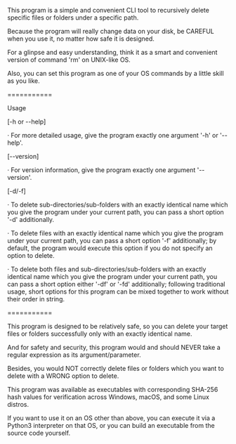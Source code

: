 This program is a simple and convenient CLI tool to recursively delete specific files or folders under a specific path.

Because the program will really change data on your disk, be CAREFUL when you use it, no matter how safe it is designed.

For a glinpse and easy understanding, think it as a smart and convenient version of command 'rm' on UNIX-like OS.

Also, you can set this program as one of your OS commands by a little skill as you like.

===========

Usage

[-h or --help]

‧ For more detailed usage, give the program exactly one argument '-h' or '--help'.

[--version]

‧ For version information, give the program exactly one argument '--version'.

[-d/-f]

‧ To delete sub-directories/sub-folders with an exactly identical name which you give the program under your current path, you can pass a short option '-d' additionally.

‧ To delete files with an exactly identical name which you give the program under your current path, you can pass a short option '-f' additionally; by default, the program would execute this option if you do not specify an option to delete.

‧ To delete both files and sub-directories/sub-folders with an exactly identical name which you give the program under your current path, you can pass a short option either '-df' or '-fd' additionally; following traditional usage, short options for this program can be mixed together to work without their order in string.

===========

This program is designed to be relatively safe, so you can delete your target files or folders successfully only with an exactly identical name.

And for safety and security, this program would and should NEVER take a regular expression as its argument/parameter.

Besides, you would NOT correctly delete files or folders which you want to delete with a WRONG option to delete.

This program was available as executables with corresponding SHA-256 hash values for verification across Windows, macOS, and some Linux distros.

If you want to use it on an OS other than above, you can execute it via a Python3 interpreter on that OS, or you can build an executable from the source code yourself.

